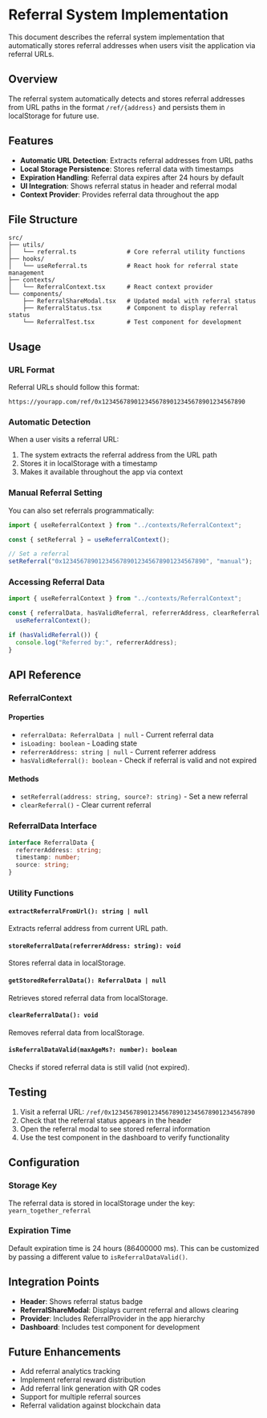 # Referral System Implementation

This document describes the referral system implementation that automatically stores referral addresses when users visit the application via referral URLs.

## Overview

The referral system automatically detects and stores referral addresses from URL paths in the format `/ref/{address}` and persists them in localStorage for future use.

## Features

- **Automatic URL Detection**: Extracts referral addresses from URL paths
- **Local Storage Persistence**: Stores referral data with timestamps
- **Expiration Handling**: Referral data expires after 24 hours by default
- **UI Integration**: Shows referral status in header and referral modal
- **Context Provider**: Provides referral data throughout the app

## File Structure

```
src/
├── utils/
│   └── referral.ts              # Core referral utility functions
├── hooks/
│   └── useReferral.ts           # React hook for referral state management
├── contexts/
│   └── ReferralContext.tsx      # React context provider
└── components/
    ├── ReferralShareModal.tsx   # Updated modal with referral status
    ├── ReferralStatus.tsx       # Component to display referral status
    └── ReferralTest.tsx         # Test component for development
```

## Usage

### URL Format

Referral URLs should follow this format:

```
https://yourapp.com/ref/0x1234567890123456789012345678901234567890
```

### Automatic Detection

When a user visits a referral URL:

1. The system extracts the referral address from the URL path
2. Stores it in localStorage with a timestamp
3. Makes it available throughout the app via context

### Manual Referral Setting

You can also set referrals programmatically:

```typescript
import { useReferralContext } from "../contexts/ReferralContext";

const { setReferral } = useReferralContext();

// Set a referral
setReferral("0x1234567890123456789012345678901234567890", "manual");
```

### Accessing Referral Data

```typescript
import { useReferralContext } from "../contexts/ReferralContext";

const { referralData, hasValidReferral, referrerAddress, clearReferral } =
  useReferralContext();

if (hasValidReferral()) {
  console.log("Referred by:", referrerAddress);
}
```

## API Reference

### ReferralContext

#### Properties

- `referralData: ReferralData | null` - Current referral data
- `isLoading: boolean` - Loading state
- `referrerAddress: string | null` - Current referrer address
- `hasValidReferral(): boolean` - Check if referral is valid and not expired

#### Methods

- `setReferral(address: string, source?: string)` - Set a new referral
- `clearReferral()` - Clear current referral

### ReferralData Interface

```typescript
interface ReferralData {
  referrerAddress: string;
  timestamp: number;
  source: string;
}
```

### Utility Functions

#### `extractReferralFromUrl(): string | null`

Extracts referral address from current URL path.

#### `storeReferralData(referrerAddress: string): void`

Stores referral data in localStorage.

#### `getStoredReferralData(): ReferralData | null`

Retrieves stored referral data from localStorage.

#### `clearReferralData(): void`

Removes referral data from localStorage.

#### `isReferralDataValid(maxAgeMs?: number): boolean`

Checks if stored referral data is still valid (not expired).

## Testing

1. Visit a referral URL: `/ref/0x1234567890123456789012345678901234567890`
2. Check that the referral status appears in the header
3. Open the referral modal to see stored referral information
4. Use the test component in the dashboard to verify functionality

## Configuration

### Storage Key

The referral data is stored in localStorage under the key: `yearn_together_referral`

### Expiration Time

Default expiration time is 24 hours (86400000 ms). This can be customized by passing a different value to `isReferralDataValid()`.

## Integration Points

- **Header**: Shows referral status badge
- **ReferralShareModal**: Displays current referral and allows clearing
- **Provider**: Includes ReferralProvider in the app hierarchy
- **Dashboard**: Includes test component for development

## Future Enhancements

- Add referral analytics tracking
- Implement referral reward distribution
- Add referral link generation with QR codes
- Support for multiple referral sources
- Referral validation against blockchain data
